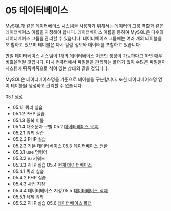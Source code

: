 # 05 데이터베이스 
MySQL과 같은 데이터베이스 시스템을 사용하기 위해서는 데이터의 그룹 역할과 같은 데이터베이스 이름을 지정해야 합니다. 
데이터베이스 이름을 통하여 MySQL은 다수의 데이터베이스 그룹을 관리할 수 있습니다. 
데이터베이스 그룹에는 여러 개의 테이블을 포 함하고 있으며 테이블은 다시 컬럼 정보와 데이터를 포함하고 있습니다.  

만일 데이터베이스 시스템이 1개의 데이터베이스 이름만 생성이 가능하다고 하면 매우 비효율적일 것입니다. 
마치 컴퓨터에서 파일들을 관리하는 폴더가 없이 수많은 파일들이 시스템에 뒤죽박죽으로 섞여 있는 상태와 같을 것입니다.  

MySQL은 데이터베이스명을 기준으로 테이블을 구분합니다. 
또한 데이터베이스명 없이 테이블을 생성하고 관리할 수 없습니다. 

05.1 [생성](05.1)
* 05.1.1 쿼리 실습 
* 05.1.2 PHP 실습
* 05.1.3 중복 이름
* 05.1.4 대소문자 구별
05.2 [데이터베이스 목록 ](05.2)
* 05.2.1 쿼리 실습
* 05.2.2 PHP 실습
* 05.2.3 기본 데이터베이스
05.3 [데이터베이스 전환](05.3)
* 05.3.1 use 명령어
* 05.3.2 \u 키워드
* 05.3.3 PHP 실습
05.4 [현재 데이터베이스](05.4)
* 05.4.1 쿼리 실습 
* 05.4.2 PHP 실습 
* 05.4.3 사전 지정
* 05.4.4 데이터베이스 지정
05.5 [데이터베이스 삭제](05.5)
* 05.5.1 삭제 쿼리
* 05.5.2 PHP 실습
05.6 [데이터베이스 폴더](05.6)





